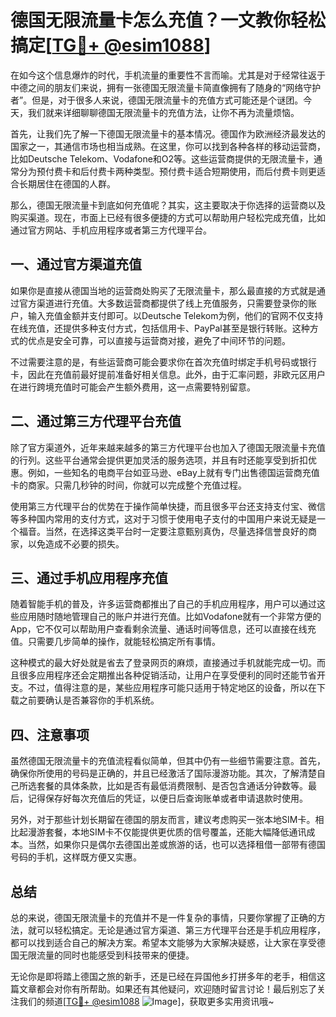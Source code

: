 # 德国无限流量卡怎么充值？一文教你轻松搞定[[TG💪+ @esim1088](https://t.me/s/esim1088)]

在如今这个信息爆炸的时代，手机流量的重要性不言而喻。尤其是对于经常往返于中德之间的朋友们来说，拥有一张德国无限流量卡简直像拥有了随身的“网络守护者”。但是，对于很多人来说，德国无限流量卡的充值方式可能还是个谜团。今天，我们就来详细聊聊德国无限流量卡的充值方法，让你不再为流量烦恼。

首先，让我们先了解一下德国无限流量卡的基本情况。德国作为欧洲经济最发达的国家之一，其通信市场也相当成熟。在这里，你可以找到各种各样的移动运营商，比如Deutsche Telekom、Vodafone和O2等。这些运营商提供的无限流量卡，通常分为预付费卡和后付费卡两种类型。预付费卡适合短期使用，而后付费卡则更适合长期居住在德国的人群。

那么，德国无限流量卡到底如何充值呢？其实，这主要取决于你选择的运营商以及购买渠道。现在，市面上已经有很多便捷的方式可以帮助用户轻松完成充值，比如通过官方网站、手机应用程序或者第三方代理平台。

## 一、通过官方渠道充值

如果你是直接从德国当地的运营商处购买了无限流量卡，那么最直接的方式就是通过官方渠道进行充值。大多数运营商都提供了线上充值服务，只需要登录你的账户，输入充值金额并支付即可。以Deutsche Telekom为例，他们的官网不仅支持在线充值，还提供多种支付方式，包括信用卡、PayPal甚至是银行转账。这种方式的优点是安全可靠，可以直接与运营商对接，避免了中间环节的问题。

不过需要注意的是，有些运营商可能会要求你在首次充值时绑定手机号码或银行卡，因此在充值前最好提前准备好相关信息。此外，由于汇率问题，非欧元区用户在进行跨境充值时可能会产生额外费用，这一点需要特别留意。

## 二、通过第三方代理平台充值

除了官方渠道外，近年来越来越多的第三方代理平台也加入了德国无限流量卡充值的行列。这些平台通常会提供更加灵活的服务选项，并且有时还能享受到折扣优惠。例如，一些知名的电商平台如亚马逊、eBay上就有专门出售德国运营商充值卡的商家。只需几秒钟的时间，你就可以完成整个充值过程。

使用第三方代理平台的优势在于操作简单快捷，而且很多平台还支持支付宝、微信等多种国内常用的支付方式，这对于习惯于使用电子支付的中国用户来说无疑是一个福音。当然，在选择这类平台时一定要注意甄别真伪，尽量选择信誉良好的商家，以免造成不必要的损失。

## 三、通过手机应用程序充值

随着智能手机的普及，许多运营商都推出了自己的手机应用程序，用户可以通过这些应用随时随地管理自己的账户并进行充值。比如Vodafone就有一个非常方便的App，它不仅可以帮助用户查看剩余流量、通话时间等信息，还可以直接在线充值。只需要几步简单的操作，就能轻松搞定所有事情。

这种模式的最大好处就是省去了登录网页的麻烦，直接通过手机就能完成一切。而且很多应用程序还会定期推出各种促销活动，让用户在享受便利的同时还能节省开支。不过，值得注意的是，某些应用程序可能只适用于特定地区的设备，所以在下载之前要确认是否兼容你的手机系统。

## 四、注意事项

虽然德国无限流量卡的充值流程看似简单，但其中仍有一些细节需要注意。首先，确保你所使用的号码是正确的，并且已经激活了国际漫游功能。其次，了解清楚自己所选套餐的具体条款，比如是否有最低消费限制、是否包含通话分钟数等。最后，记得保存好每次充值后的凭证，以便日后查询账单或者申请退款时使用。

另外，对于那些计划长期留在德国的朋友而言，建议考虑购买一张本地SIM卡。相比起漫游套餐，本地SIM卡不仅能提供更优质的信号覆盖，还能大幅降低通讯成本。当然，如果你只是偶尔去德国出差或旅游的话，也可以选择租借一部带有德国号码的手机，这样既方便又实惠。

## 总结

总的来说，德国无限流量卡的充值并不是一件复杂的事情，只要你掌握了正确的方法，就可以轻松搞定。无论是通过官方渠道、第三方代理平台还是手机应用程序，都可以找到适合自己的解决方案。希望本文能够为大家解决疑惑，让大家在享受德国无限流量的同时也能感受到科技带来的便捷。

无论你是即将踏上德国之旅的新手，还是已经在异国他乡打拼多年的老手，相信这篇文章都会对你有所帮助。如果还有其他疑问，欢迎随时留言讨论！最后别忘了关注我们的频道[[TG💪+ @esim1088](https://t.me/s/esim1088) ![Image](https://i.postimg.cc/4NQfJmqS/Snipaste-2025-05-13-00-14-12.png)]，获取更多实用资讯哦~